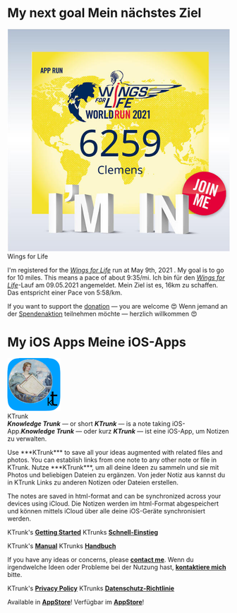<h1>
  <span class="en">My next goal</span>
  <span class="de">Mein nächstes Ziel</span>
</h1>

<div class="logoRow">
  <div class="logoColumn logoColumnLeft">
    <img src="Wings4Life/2021.jpg" />
  </div>
  <div class="logoColumn logoColumnRight">
    <div class="vCentered">
      <div class="logoTitle">Wings for Life</div>
    </div>
  </div>
</div>
<p>
  <span class="en">I'm registered for the <i><a href="https://www.wingsforlifeworldrun.com/en">Wings for Life</a></i> run at May 9th, 2021 . My goal is to go for 10 miles. This means a pace of about 9:35/mi.</span>
  <span class="de">Ich bin für den <i><a href="https://www.wingsforlifeworldrun.com/de">Wings for Life</a></i>-Lauf am 09.05.2021 angemeldet. Mein Ziel ist es, 16km zu schaffen. Das entspricht einer Pace von 5:58/km.</span>
</p>
<p>
  <span class="en">If you want to support the <a href="https://www.wingsforlifeworldrun.com/profiles/aP2J7Q">donation</a> — you are welcome &#128525;</span>
  <span class="de">Wenn jemand an der <a href="https://www.wingsforlifeworldrun.com/de/profiles/aP2J7Q">Spendenaktion</a> teilnehmen möchte — herzlich willkommen &#128525;</span>
</p>
<h1>
  <span class="en">My iOS Apps</span>
  <span class="de">Meine iOS-Apps</span>
</h1>
<div class="logoRow">
  <div class="logoColumn logoColumnLeft">
    <img src="KTrunk/logo120.png">
  </div>
  <div class="logoColumn logoColumnRight">
    <div class="vCentered">
      <div class="logoTitle">KTrunk</div>
      <div class="logoDescription"><span class="en"><b><i>Knowledge Trunk</i></b> — or short <b><i>KTrunk</i></b> — is a note taking iOS-App.</span><span class="de"><b><i>Knowledge Trunk</i></b> — oder kurz <b><i>KTrunk</i></b> — ist eine iOS-App, um Notizen zu verwalten.</span></div>
    </div>
  </div>
</div>
<p>
  <span class="en">Use ***KTrunk*** to save all your ideas augmented with related files and photos. You can establish links from one note to any other note or file in KTrunk.</span>
  <span class="de">Nutze ***KTrunk***, um all deine Ideen zu sammeln und sie mit Photos und beliebigen Dateien zu ergänzen. Von jeder Notiz aus kannst du in KTrunk Links zu anderen Notizen oder Dateien erstellen.</span>
</p>
<p>
  <span class="en">The notes are saved in html-format and can be synchronized across your devices using iCloud.</span>
  <span class="de">Die Notizen werden im html-Format abgespeichert und können mittels iCloud über alle deine iOS-Geräte synchronisiert werden.</span>
</p>
<p class="hint">
  <span class="en">KTrunk's <b><a href="KTrunk/GettingStarted.html">Getting Started</a></b></span>
  <span class="de">KTrunks <b><a href="KTrunk/GettingStarted.html">Schnell-Einstieg</a></b></span> 
</p>
<p class="hint">
  <span class="en">KTrunk's <b><a href="KTrunk/Manual.html">Manual</a></b></span>
  <span class="de">KTrunks <b><a href="KTrunk/Manual.html">Handbuch</a></b></span> 
</p>
<p class="hint">
  <span class="en">If you have any ideas or concerns, please <b><a href="mailto:cl.schuetzdeller@icloud.com">contact me</a></b>.</span>
  <span class="de">Wenn du irgendwelche Ideen oder Probleme bei der Nutzung hast, <b><a href="mailto:cl.schuetzdeller@icloud.com">kontaktiere mich</a></b> bitte.</span> 
</p>
<p class="hint">
  <span class="en">KTrunk's <b><a href="KTrunk/PrivacyPolicy.html">Privacy Policy</a></b></span>
  <span class="de">KTrunks <b><a href="KTrunk/PrivacyPolicy.html">Datenschutz-Richtlinie</a></b></span> 
</p>       
<p class="hint">
  <span class="en">Available in <b><a href="https://apps.apple.com/de/app/ktrunk/id1543722029">AppStore</a></b>!</span>
  <span class="de">Verfügbar im <b><a href="https://apps.apple.com/de/app/ktrunk/id1543722029">AppStore</a></b>!</span> 
</p>
